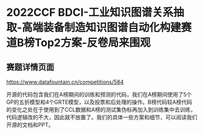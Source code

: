 # 2022CCF BDCI-工业知识图谱关系抽取-高端装备制造知识图谱自动化构建赛道B榜Top2方案-反卷局来围观

  

## 赛题详情页面

https://www.datafountain.cn/competitions/584

开源的代码包含我们在A榜期间的训练和预测的代码，我们在A榜期间使用了5个GP的五折模型和4个GRTE模型，以及投票和后处理的操作。B榜代码较A榜代码的变化之处在于使用到了CCL数据和A榜的测试集伪标再加入到训练集中去训练，代码逻辑改的不大，因此就不放置了。我们的具体一些方案和细节，可以阅读我们开源的文档和PPT。
